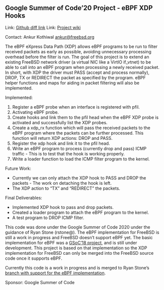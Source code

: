 ## Google Summer of Code’20 Project - eBPF XDP Hooks ##

Link: [Github diff link](https://github.com/Ankurk99/freebsd/tree/ebpf-import)
Link: [Project wiki](https://wiki.freebsd.org/SummerOfCode2020Projects/eBPFXDPHooksl)

Contact: Ankur Kothiwal <ankur@freebsd.org>

The eBPF eXpress Data Path (XDP) allows eBPF programs to be run to filter
received packets as early as possible, avoiding unnecessary processing
overhead before the filter is run. The goal of this project is to extend an
existing FreeBSD network driver (a virtual NIC like a VirtIO if_vtnet) to
be able to call into an eBPF program when processing a newly received
packet. In short, with XDP the driver must PASS (accept and process normally), DROP,
TX or REDIRECT the packet as specified by the program. eBPF helper
functions and maps for aiding in packet filtering will also be
implemented.

Implemented:
  1. Register a eBPF probe when an interface is registered with pfil.
  2. Activating eBPF probe.
  3. Create hooks and link them to the pfil head when the eBPF XDP probe is
  activated and successfully list the XDP probes.
  4. Create a xdp_rx function which will pass the received packets to the
  eBPF program where the packets can be further processed. This function will
  return XDP actions: DROP and PASS.
  5. Register the xdp hook and link it to the pfil head.
  6. Write an eBPF program to process (currently drop and pass) ICMP traffic -
  This is to test that the hook is working properly.
  7. Write a loader function to load the ICMP filter program to the kernel.

Future Work:
  * Currently we can only attach the XDP hook to PASS and DROP the packets -
The work on detaching the hook is left.
  * The XDP action to “TX” and “REDIRECT” the packets.

Final Deliverables:
  * Implemented XDP hook to pass and drop packets.
  * Created a loader program to attach the eBPF program to the kernel.
  * A test program to DROP ICMP filter.

This code was done under the Google Summer of Code 2020 under the guidance
of Ryan Stone (rstone@). The eBPF implementation for FreeBSD
is still a work in progress and FreeBSD doesn’t support eBPF yet. The
basic implementation for eBPF was a [GSoC’18 project](https://wiki.freebsd.org/SummerOfCode2018Projects/eBPF), 
and is still under development. This project is based on that implementation so the XDP
implementation for FreeBSD can only be merged into the FreeBSD source code
once it supports eBPF.

Currently this code is a work in progress and is merged to Ryan Stone’s
[branch with support for the eBPF implementation](https://github.com/rysto32/freebsd/tree/ebpf-import).

Sponsor: Google Summer of Code
